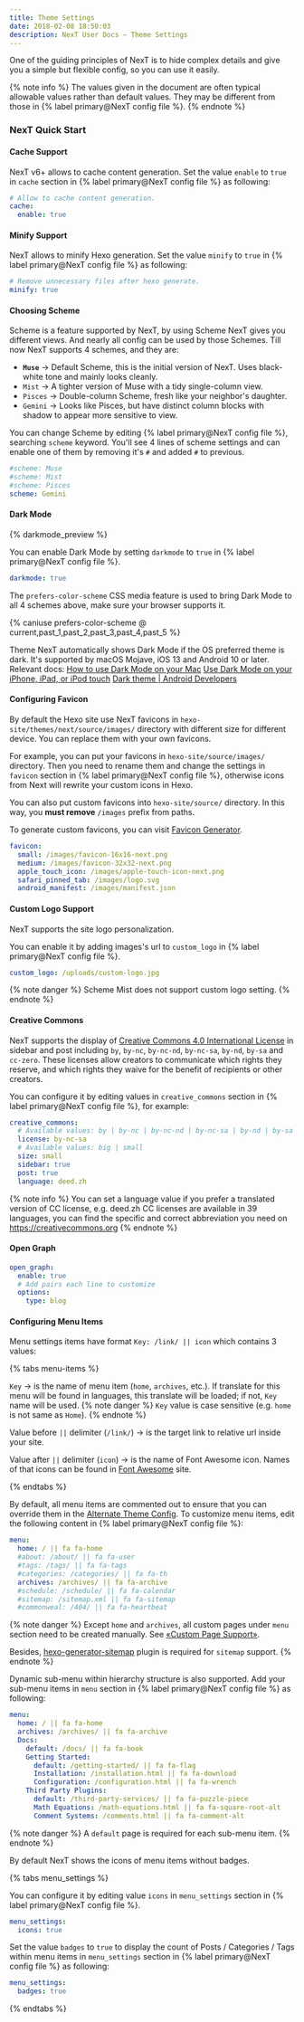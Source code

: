 ```yaml
---
title: Theme Settings
date: 2018-02-08 18:50:03
description: NexT User Docs – Theme Settings
---
```


One of the guiding principles of NexT is to hide complex details and give you a simple but flexible config, so you can use it easily.

{% note info %}
The values given in the document are often typical allowable values rather than default values. They may be different from those in {% label primary@NexT config file %}.
{% endnote %}

### NexT Quick Start

#### Cache Support

NexT v6+ allows to cache content generation. Set the value `enable` to `true` in `cache` section in {% label primary@NexT config file %} as following:

```yml NexT config file
# Allow to cache content generation.
cache:
  enable: true
```

#### Minify Support

NexT allows to minify Hexo generation. Set the value `minify` to `true` in {% label primary@NexT config file %} as following:

```yml NexT config file
# Remove unnecessary files after hexo generate.
minify: true
```

#### Choosing Scheme

Scheme is a feature supported by NexT, by using Scheme NexT gives you different views. And nearly all config can be used by those Schemes. Till now NexT supports 4 schemes, and they are:

* **`Muse`** → Default Scheme, this is the initial version of NexT. Uses black-white tone and mainly looks cleanly.
* `Mist` → A tighter version of Muse with a tidy single-column view.
* `Pisces` → Double-column Scheme, fresh like your neighbor's daughter.
* `Gemini` → Looks like Pisces, but have distinct column blocks with shadow to appear more sensitive to view.

You can change Scheme by editing {% label primary@NexT config file %}, searching `scheme` keyword. You'll see 4 lines of scheme settings and can enable one of them by removing it's `#` and added `#` to previous.

```yml NexT config file
#scheme: Muse
#scheme: Mist
#scheme: Pisces
scheme: Gemini
```

#### Dark Mode

{% darkmode_preview %}

You can enable Dark Mode by setting `darkmode` to `true` in {% label primary@NexT config file %}.

```yml NexT config file
darkmode: true
```

The `prefers-color-scheme` CSS media feature is used to bring Dark Mode to all 4 schemes above, make sure your browser supports it.

{% caniuse prefers-color-scheme @ current,past_1,past_2,past_3,past_4,past_5 %}

Theme NexT automatically shows Dark Mode if the OS preferred theme is dark. It's supported by macOS Mojave, iOS 13 and Android 10 or later. Relevant docs:
[How to use Dark Mode on your Mac](https://support.apple.com/en-us/HT208976)
[Use Dark Mode on your iPhone, iPad, or iPod touch](https://support.apple.com/en-us/HT210332)
[Dark theme | Android Developers](https://developer.android.com/guide/topics/ui/look-and-feel/darktheme)

#### Configuring Favicon

By default the Hexo site use NexT favicons in `hexo-site/themes/next/source/images/` directory with different size for different device. You can replace them with your own favicons.

For example, you can put your favicons in `hexo-site/source/images/` directory. Then you need to rename them and change the settings in `favicon` section in {% label primary@NexT config file %}, otherwise icons from Next will rewrite your custom icons in Hexo.

You can also put custom favicons into `hexo-site/source/` directory. In this way, you **must remove** `/images` prefix from paths.

To generate custom favicons, you can visit [Favicon Generator](https://realfavicongenerator.net).

```yml NexT config file
favicon:
  small: /images/favicon-16x16-next.png
  medium: /images/favicon-32x32-next.png
  apple_touch_icon: /images/apple-touch-icon-next.png
  safari_pinned_tab: /images/logo.svg
  android_manifest: /images/manifest.json
```

#### Custom Logo Support

NexT supports the site logo personalization.

You can enable it by adding images's url to `custom_logo` in {% label primary@NexT config file %}.

```yml NexT config file
custom_logo: /uploads/custom-logo.jpg
```

{% note danger %}
Scheme Mist does not support custom logo setting.
{% endnote %}

#### Creative Commons

NexT supports the display of [Creative Commons 4.0 International License](https://creativecommons.org/) in sidebar and post including `by`, `by-nc`, `by-nc-nd`, `by-nc-sa`, `by-nd`, `by-sa` and `cc-zero`. These licenses allow creators to communicate which rights they reserve, and which rights they waive for the benefit of recipients or other creators.

You can configure it by editing values in `creative_commons` section in {% label primary@NexT config file %}, for example:

```yml NexT config file
creative_commons:
  # Available values: by | by-nc | by-nc-nd | by-nc-sa | by-nd | by-sa | cc-zero
  license: by-nc-sa
  # Available values: big | small
  size: small
  sidebar: true
  post: true
  language: deed.zh
```

{% note info %}
You can set a language value if you prefer a translated version of CC license, e.g. deed.zh
CC licenses are available in 39 languages, you can find the specific and correct abbreviation you need on https://creativecommons.org
{% endnote %}

#### Open Graph

```yml NexT config file
open_graph:
  enable: true
  # Add pairs each line to customize
  options:
    type: blog
```

#### Configuring Menu Items

Menu settings items have format `Key: /link/ || icon` which contains 3 values:

{% tabs menu-items %}
<!-- tab <code>Key</code> -->
`Key` → is the name of menu item (`home`, `archives`, etc.).
If translate for this menu will be found in languages, this translate will be loaded; if not, `Key` name will be used.
{% note danger %}
`Key` value is case sensitive (e.g. `home` is not same as `Home`).
{% endnote %}
<!-- endtab -->

<!-- tab <code>link</code> -->
Value before `||` delimiter (`/link/`) → is the target link to relative url inside your site.
<!-- endtab -->

<!-- tab <code>icon</code> -->
Value after `||` delimiter (`icon`) → is the name of Font Awesome icon.
Names of that icons can be found in [Font Awesome](https://fontawesome.com) site.
<!-- endtab -->
{% endtabs %}

By default, all menu items are commented out to ensure that you can override them in the [Alternate Theme Config](/docs/getting-started/configuration.html).
To customize menu items, edit the following content in {% label primary@NexT config file %}:

```yml NexT config file
menu:
  home: / || fa fa-home
  #about: /about/ || fa fa-user
  #tags: /tags/ || fa fa-tags
  #categories: /categories/ || fa fa-th
  archives: /archives/ || fa fa-archive
  #schedule: /schedule/ || fa fa-calendar
  #sitemap: /sitemap.xml || fa fa-sitemap
  #commonweal: /404/ || fa fa-heartbeat
```

{% note danger %}
Except `home` and `archives`, all custom pages under `menu` section need to be created manually. See [«Custom Page Support»](/docs/theme-settings/custom-pages.html).

Besides, [hexo-generator-sitemap](https://github.com/hexojs/hexo-generator-sitemap) plugin is required for `sitemap` support.
{% endnote %}

Dynamic sub-menu within hierarchy structure is also supported. Add your sub-menu items in `menu` section in {% label primary@NexT config file %} as following:

```yml NexT config file
menu:
  home: / || fa fa-home
  archives: /archives/ || fa fa-archive
  Docs:
    default: /docs/ || fa fa-book
    Getting Started:
      default: /getting-started/ || fa fa-flag
      Installation: /installation.html || fa fa-download
      Configuration: /configuration.html || fa fa-wrench
    Third Party Plugins:
      default: /third-party-services/ || fa fa-puzzle-piece
      Math Equations: /math-equations.html || fa fa-square-root-alt
      Comment Systems: /comments.html || fa fa-comment-alt
```

{% note danger %}
A `default` page is required for each sub-menu item.
{% endnote %}

By default NexT shows the icons of menu items without badges.

{% tabs menu_settings %}
<!-- tab <code>icons</code> -->
You can configure it by editing value `icons` in `menu_settings` section in {% label primary@NexT config file %}.

```yml NexT config file
menu_settings:
  icons: true
```
<!-- endtab -->

<!-- tab <code>badges</code> -->
Set the value `badges` to `true` to display the count of Posts / Categories / Tags within menu items in `menu_settings` section in {% label primary@NexT config file %} as following:

```yml NexT config file
menu_settings:
  badges: true
```
<!-- endtab -->

{% endtabs %}
